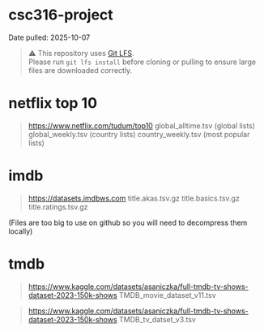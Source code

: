 # csc316-project

Date pulled: 2025-10-07

> ⚠️ This repository uses [Git LFS](https://git-lfs.github.com/).  
> Please run `git lfs install` before cloning or pulling to ensure large files are downloaded correctly.


# netflix top 10
> https://www.netflix.com/tudum/top10
global_alltime.tsv (global lists)
global_weekly.tsv (country lists)
country_weekly.tsv (most popular lists)

# imdb
> https://datasets.imdbws.com
title.akas.tsv.gz
title.basics.tsv.gz
title.ratings.tsv.gz

(Files are too big to use on github so you will need to decompress them locally)

# tmdb
> https://www.kaggle.com/datasets/asaniczka/full-tmdb-tv-shows-dataset-2023-150k-shows
TMDB_movie_dataset_v11.tsv

> https://www.kaggle.com/datasets/asaniczka/full-tmdb-tv-shows-dataset-2023-150k-shows
TMDB_tv_datset_v3.tsv

